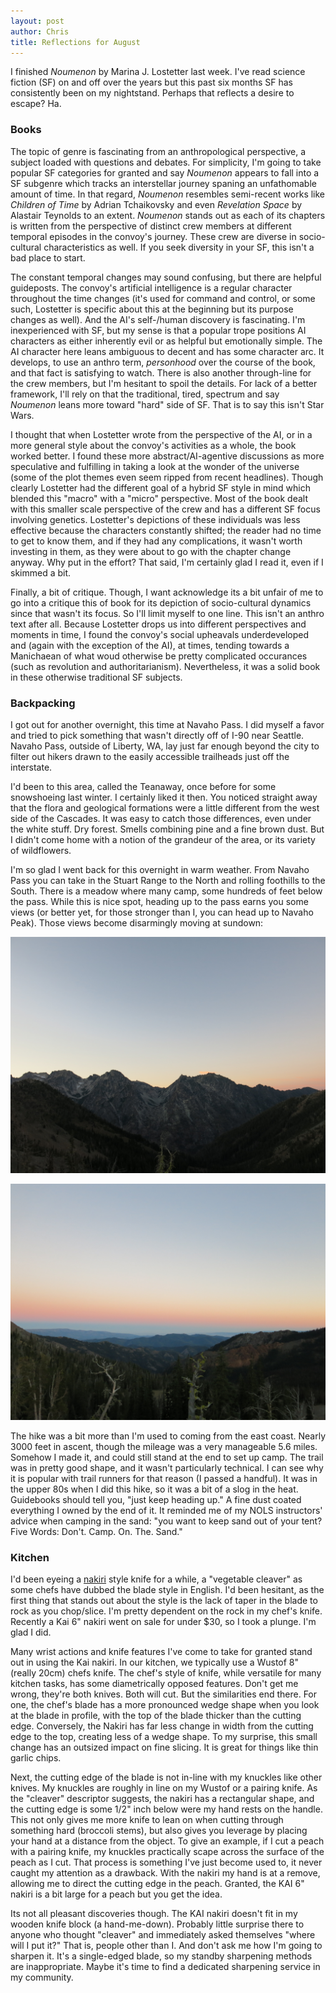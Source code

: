 ```yaml
---
layout: post
author: Chris
title: Reflections for August
---
```

I finished *Noumenon* by Marina J. Lostetter last week.  I've read science fiction (SF) on and off over the years but this past six months SF has consistently been on my nightstand.  Perhaps that reflects a desire to escape?  Ha.

### Books

The topic of genre is fascinating from an anthropological perspective, a subject loaded with questions and debates.  For simplicity, I'm going to take popular SF categories for granted and say *Noumenon* appears to fall into a SF subgenre which tracks an interstellar journey spaning an unfathomable amount of time.  In that regard, *Noumenon* resembles semi-recent works like *Children of Time* by Adrian Tchaikovsky and even *Revelation Space* by Alastair Teynolds to an extent.  *Noumenon* stands out as each of its chapters is written from the perspective of distinct crew members at different temporal episodes in the convoy's journey.  These crew are diverse in socio-cultural characteristics as well.   If you seek diversity in your SF, this isn't a bad place to start.

The constant temporal changes may sound confusing, but there are helpful guideposts.  The convoy's artificial intelligence is a regular character throughout the time changes (it's used for command and control, or some such, Lostetter is specific about this at the beginning but its purpose changes as well).  And the AI's self-/human discovery is fascinating.  I'm inexperienced with SF, but my sense is that a popular trope positions AI characters as either inherently evil or as helpful but emotionally simple.  The AI character here leans ambiguous to decent and has some character arc.  It develops, to use an anthro term, *personhood* over the course of the book, and that fact is satisfying to watch.  There is also another through-line for the crew members, but I'm hesitant to spoil the details.  For lack of a better framework, I'll rely on that the traditional, tired, spectrum and say *Noumenon* leans more toward "hard" side of SF.  That is to say this isn't Star Wars.  

I thought that when Lostetter wrote from the perspective of the AI, or in a more general style about the convoy's activities as a whole, the book worked better.  I found these more abstract/AI-agentive discussions as more speculative and fulfilling in taking a look at the wonder of the universe (some of the plot themes even seem ripped from recent headlines).  Though clearly Lostetter had the different goal of a hybrid SF style in mind which blended this "macro" with a "micro" perspective.  Most of the book dealt with this smaller scale perspective of the crew and has a different SF focus involving genetics.  Lostetter's depictions of these individuals was less effective because the characters constantly shifted; the reader had no time to get to know them, and if they had any complications, it wasn't worth investing in them, as they were about to go with the chapter change anyway.  Why put in the effort?  That said, I'm certainly glad I read it, even if I skimmed a bit.

Finally, a bit of critique.  Though, I want acknowledge its a bit unfair of me to go into a critique this of book for its depiction of socio-cultural dynamics since that wasn't its focus.  So I'll limit myself to one line.  This isn't an anthro text after all.  Because Lostetter drops us into different perspectives and moments in time, I found the convoy's social upheavals underdeveloped and (again with the exception of the AI), at times, tending towards a Manichaean of what woud otherwise be pretty complicated occurances (such as revolution and authoritarianism).  Nevertheless, it was a solid book in these otherwise traditional SF subjects.

### Backpacking 

I got out for another overnight, this time at Navaho Pass.  I did myself a favor and tried to pick something that wasn't directly off of I-90 near Seattle.  Navaho Pass, outside of Liberty, WA, lay just far enough beyond the city to filter out hikers drawn to the easily accessible trailheads just off the interstate.  

I'd been to this area, called the Teanaway, once before for some snowshoeing last winter.  I certainly liked it then.  You noticed straight away that the flora and geological formations were a little different from the west side of the Cascades.  It was easy to catch those differences, even under the white stuff.  Dry forest.  Smells combining pine and a fine brown dust.  But I didn't come home with a notion of the grandeur of the area, or its variety of wildflowers.

I'm so glad I went back for this overnight in warm weather.  From Navaho Pass you can take in the Stuart Range to the North and rolling foothills to the South.  There is a meadow where many camp, some hundreds of feet below the pass.  While this is nice spot, heading up to the pass earns you some views (or better yet, for those stronger than I, you can head up to Navaho Peak).  Those views become disarmingly moving at sundown:

![Stuart Range at sunset](/assets/img/navaho_pass2.JPG)

![Foothills looking towards Kittias at sunset](/assets/img/navaho_pass1.JPG)

The hike was a bit more than I'm used to coming from the east coast.  Nearly 3000 feet in ascent, though the mileage was a very manageable 5.6 miles.  Somehow I made it, and could still stand at the end to set up camp.  The trail was in pretty good shape, and it wasn't particularly technical.  I can see why it is popular with trail runners for that reason (I passed a handful).  It was in the upper 80s when I did this hike, so it was a bit of a slog in the heat.  Guidebooks should tell you, "just keep heading up."  A fine dust coated everything I owned by the end of it.  It reminded me of my NOLS instructors' advice when camping in the sand: "you want to keep sand out of your tent? Five Words: Don't. Camp. On. The. Sand."

### Kitchen

I'd been eyeing a [nakiri](https://en.wikipedia.org/wiki/Nakiri_b%C5%8Dch%C5%8D) style knife for a while, a "vegetable cleaver" as some chefs have dubbed the blade style in English.  I'd been hesitant, as the first thing that stands out about the style is the lack of taper in the blade to rock as you chop/slice.  I'm pretty dependent on the rock in my chef's knife.  Recently a Kai 6" nakiri went on sale for under $30, so I took a plunge.  I'm glad I did.  

Many wrist actions and knife features I've come to take for granted stand out in using the Kai nakiri.  In our kitchen, we typically use a Wustof 8" (really 20cm) chefs knife.  The chef's style of knife, while versatile for many kitchen tasks, has some diametrically opposed features.  Don't get me wrong, they're both knives.  Both will cut.  But the similarities end there.  For one, the chef's blade has a more pronounced wedge shape when you look at the blade in profile, with the top of the blade thicker than the cutting edge.  Conversely, the Nakiri has far less change in width from the cutting edge to the top, creating less of a wedge shape.  To my surprise, this small change has an outsized impact on fine slicing.  It is great for things like thin garlic chips. 

Next, the cutting edge of the blade is not in-line with my knuckles like other knives.  My knuckles are roughly in line on my Wustof or a pairing knife.  As the "cleaver" descriptor suggests, the nakiri has a rectangular shape, and the cutting edge is some 1/2" inch below were my hand rests on the handle.  This not only gives me more knife to lean on when cutting through something hard (broccoli stems), but also gives you leverage by placing your hand at a distance from the object.  To give an example, if I cut a peach with a pairing knife, my knuckles practically scape across the surface of the peach as I cut.  That process is something I've just become used to, it never caught my attention as a drawback.  With the nakiri my hand is at a remove, allowing me to direct the cutting edge in the peach.   Granted, the KAI 6" nakiri is a bit large for a peach but you get the idea. 

Its not all pleasant discoveries though.  The KAI nakiri doesn't fit in my wooden knife block (a hand-me-down).  Probably little surprise there to anyone who thought "cleaver" and immediately asked themselves "where will I put it?"  That is, people other than I.  And don't ask me how I'm going to sharpen it.  It's a single-edged blade, so my standby sharpening methods are inappropriate.  Maybe it's time to find a dedicated sharpening service in my community.